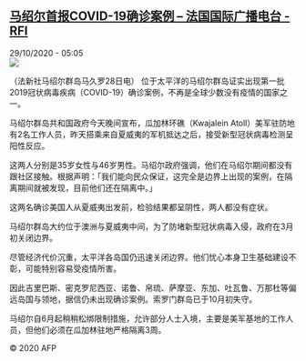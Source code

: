 <!--1603947372000-->
[马绍尔首报COVID-19确诊案例 – 法国国际广播电台 - RFI](http://www.rfi.fr//cn/contenu/20201029-%E9%A9%AC%E7%BB%8D%E5%B0%94%E9%A6%96%E6%8A%A5covid-19%E7%A1%AE%E8%AF%8A%E6%A1%88%E4%BE%8B)
------

<div>29/10/2020 - 05:05</div><img src="https://s.rfi.fr/media/display/ee324408-19a0-11eb-b873-005056a964fe/w:310/p:16x9/int0006b.201029120502.jpg"><div class="t-content__body u-clearfix"><p>（法新社马绍尔群岛马久罗28日电）    位于太平洋的马绍尔群岛证实出现第一批2019冠状病毒疾病（COVID-19）确诊案例，不再是全球少数没有疫情的国家之一。</p><p>    马绍尔群岛共和国政府今天晚间宣布，瓜加林环礁（Kwajalein Atoll）美军驻防地有2名工作人员，昨天搭乘来自夏威夷的军机抵达之后，接受新型冠状病毒检测呈阳性反应。</p><p>    这两人分别是35岁女性与46岁男性。马绍尔政府强调，他们在马绍尔期间都没有跟社区接触。根据声明：「我们能向民众保证，这完全是边界上出现的案例，在隔离期间就被发现，目前他们还在隔离中。」</p><p>    这两名确诊美国人从夏威夷出发前，检验结果都呈阴性，两人都没有症状。</p><p>    马绍尔群岛大约位于澳洲与夏威夷中间，为了防堵新型冠状病毒入侵，政府在3月初关闭边界。</p><p>    尽管经济代价沉重，太平洋各岛国仍迅速关闭边界。他们忧心本身卫生基础建设不彰，可能特别容易受疫情所害。</p><p>    因此吉里巴斯、密克罗尼西亚、诺鲁、帛琉、萨摩亚、东加、吐瓦鲁、万那杜等偏远岛国与领地，据信仍未出现确诊案例。索罗门群岛已于10月初失守。</p><p>    马绍尔自6月起稍稍松绑限制措施，允许部分人士入境，主要是美军基地的工作人员，但他们必须在瓜加林驻地严格隔离3周。</p><p class="t-copyright">© 2020 AFP</p>        </div>
